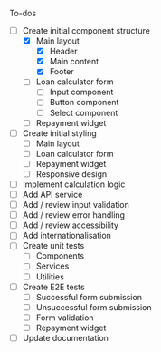 To-dos

- [ ] Create initial component structure
  - [x] Main layout
    - [x] Header
    - [x] Main content
    - [x] Footer
  - [ ] Loan calculator form
    - [ ] Input component
    - [ ] Button component
    - [ ] Select component
  - [ ] Repayment widget
- [ ] Create initial styling
  - [ ] Main layout
  - [ ] Loan calculator form
  - [ ] Repayment widget
  - [ ] Responsive design
- [ ] Implement calculation logic
- [ ] Add API service
- [ ] Add / review input validation
- [ ] Add / review error handling
- [ ] Add / review accessibility
- [ ] Add internationalisation
- [ ] Create unit tests
  - [ ] Components
  - [ ] Services
  - [ ] Utilities
- [ ] Create E2E tests
  - [ ] Successful form submission
  - [ ] Unsuccessful form submission
  - [ ] Form validation
  - [ ] Repayment widget
- [ ] Update documentation
